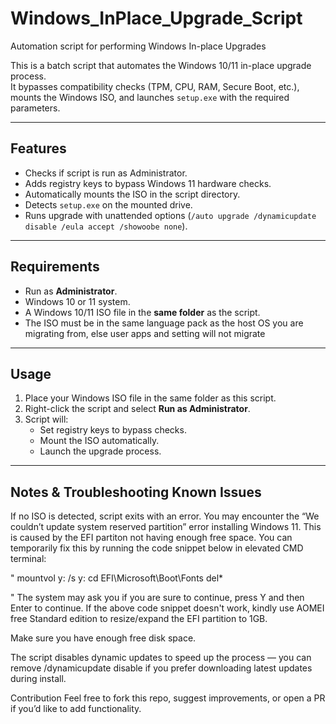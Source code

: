 # Windows_InPlace_Upgrade_Script
Automation script for performing Windows In-place Upgrades

This is a batch script that automates the Windows 10/11 in-place upgrade process.  
It bypasses compatibility checks (TPM, CPU, RAM, Secure Boot, etc.), mounts the Windows ISO, and launches `setup.exe` with the required parameters.

---

## Features
- Checks if script is run as Administrator.
- Adds registry keys to bypass Windows 11 hardware checks.
- Automatically mounts the ISO in the script directory.
- Detects `setup.exe` on the mounted drive.
- Runs upgrade with unattended options (`/auto upgrade /dynamicupdate disable /eula accept /showoobe none`).

---

## Requirements
- Run as **Administrator**.
- Windows 10 or 11 system.
- A Windows 10/11 ISO file in the **same folder** as the script.
- The ISO must be in the same language pack as the host OS you are migrating from, else user apps and setting will not migrate

---

## Usage
1. Place your Windows ISO file in the same folder as this script.  
2. Right-click the script and select **Run as Administrator**.  
3. Script will:
   - Set registry keys to bypass checks.
   - Mount the ISO automatically.
   - Launch the upgrade process.

---

## Notes & Troubleshooting Known Issues
If no ISO is detected, script exits with an error.
You may encounter the “We couldn’t update system reserved partition” error installing Windows 11.
This is caused by the EFI partiton not having enough free space. You can temporarily fix this by running the code snippet below in elevated CMD terminal:

"
mountvol y: /s
y:
cd EFI\Microsoft\Boot\Fonts
del*

"
The system may ask you if you are sure to continue, press Y and then Enter to continue.
If the above code snippet doesn't work, kindly use AOMEI free Standard edition to resize/expand the EFI partition to 1GB.

Make sure you have enough free disk space.

The script disables dynamic updates to speed up the process — you can remove /dynamicupdate disable if you prefer downloading latest updates during install.


Contribution
Feel free to fork this repo, suggest improvements, or open a PR if you’d like to add functionality.
